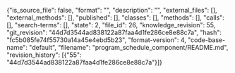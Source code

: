 {"is_source_file": false, "format": "", "description": "", "external_files": [], "external_methods": [], "published": [], "classes": [], "methods": [], "calls": [], "search-terms": [], "state": 2, "file_id": 26, "knowledge_revision": 55, "git_revision": "44d7d3544ad838122a87faa4d1fe286ce8e88c7a", "hash": "fc5b085fe74f55730a14a45e4ebd5b23", "format-version": 4, "code-base-name": "default", "filename": "program_schedule_component/README.md", "revision_history": [{"55": "44d7d3544ad838122a87faa4d1fe286ce8e88c7a"}]}
